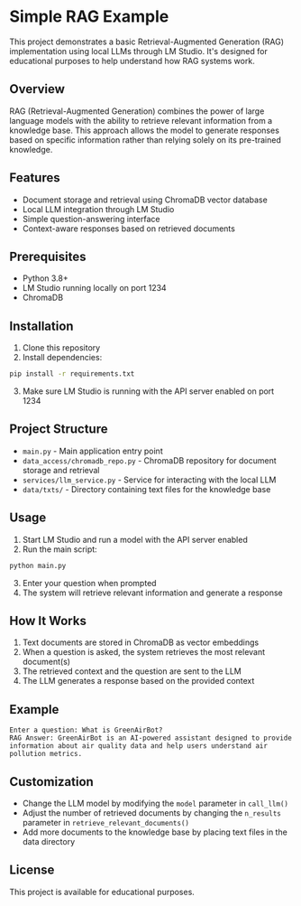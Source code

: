 # Simple RAG Example

This project demonstrates a basic Retrieval-Augmented Generation (RAG) implementation using local LLMs through LM Studio. It's designed for educational purposes to help understand how RAG systems work.

## Overview

RAG (Retrieval-Augmented Generation) combines the power of large language models with the ability to retrieve relevant information from a knowledge base. This approach allows the model to generate responses based on specific information rather than relying solely on its pre-trained knowledge.

## Features

- Document storage and retrieval using ChromaDB vector database
- Local LLM integration through LM Studio
- Simple question-answering interface
- Context-aware responses based on retrieved documents

## Prerequisites

- Python 3.8+
- LM Studio running locally on port 1234
- ChromaDB

## Installation

1. Clone this repository
2. Install dependencies:
```bash
pip install -r requirements.txt
```
3. Make sure LM Studio is running with the API server enabled on port 1234

## Project Structure

- `main.py` - Main application entry point
- `data_access/chromadb_repo.py` - ChromaDB repository for document storage and retrieval
- `services/llm_service.py` - Service for interacting with the local LLM
- `data/txts/` - Directory containing text files for the knowledge base

## Usage

1. Start LM Studio and run a model with the API server enabled
2. Run the main script:
```bash
python main.py
```
3. Enter your question when prompted
4. The system will retrieve relevant information and generate a response

## How It Works

1. Text documents are stored in ChromaDB as vector embeddings
2. When a question is asked, the system retrieves the most relevant document(s)
3. The retrieved context and the question are sent to the LLM
4. The LLM generates a response based on the provided context

## Example
```text
Enter a question: What is GreenAirBot?
RAG Answer: GreenAirBot is an AI-powered assistant designed to provide information about air quality data and help users understand air pollution metrics.
```

## Customization

- Change the LLM model by modifying the `model` parameter in `call_llm()`
- Adjust the number of retrieved documents by changing the `n_results` parameter in `retrieve_relevant_documents()`
- Add more documents to the knowledge base by placing text files in the data directory

## License

This project is available for educational purposes.